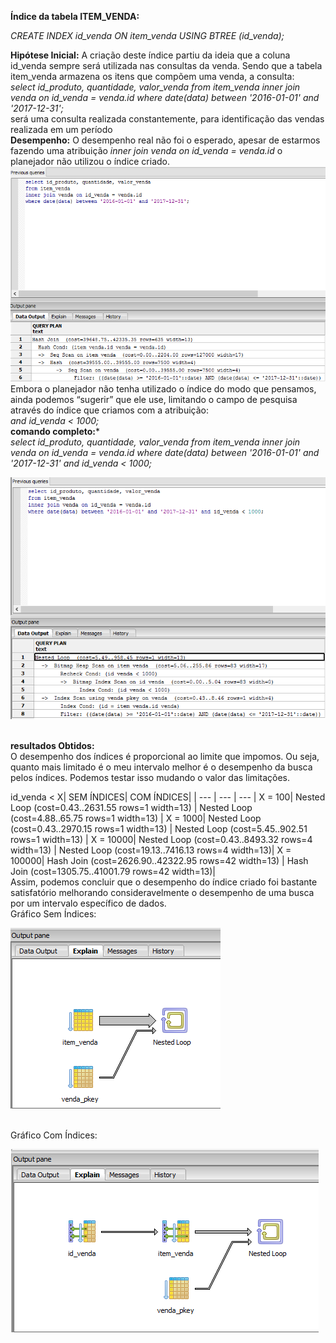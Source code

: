 
 **Índice da tabela ITEM_VENDA:**<br>
  
 *CREATE INDEX id_venda ON item_venda USING
 BTREE (id_venda);*<br>
  
 **Hipótese Inicial:** A criação deste índice partiu da ideia que a coluna id_venda sempre será utilizada nas consultas da venda. Sendo que a tabela item_venda armazena os itens que compõem uma venda, a consulta:
 <br>
 *select id_produto, quantidade, valor_venda
 from item_venda
 inner join venda on id_venda = venda.id
 where date(data) between '2016-01-01' and '2017-12-31';*
 <br>
 será uma consulta realizada constantemente, para identificação das vendas realizada em um período
 <br> 
 **Desempenho:** O desempenho real não foi o esperado, apesar de estarmos fazendo uma atribuição *inner join venda on id_venda = venda.id* o planejador não utilizou o índice criado.
 ![](https://github.com/andrebvitoria/Trabalho-Integrado-5-Periodo/blob/master/Banco%20de%20dados/indices/item_venda_com_indice.png)<br> 
 Embora o planejador não tenha utilizado  o índice do modo que pensamos, ainda podemos “sugerir” que ele use, limitando o campo de pesquisa através do índice que criamos com a atribuição:
  <br>
 *and id_venda < 1000;*
 <br>
 **comando completo:***<br>
 *select id_produto, quantidade, valor_venda
 from item_venda
 inner join venda on id_venda = venda.id
 where date(data) between '2016-01-01' and '2017-12-31' and id_venda < 1000;*
 <br>
 
 ![](https://github.com/andrebvitoria/Trabalho-Integrado-5-Periodo/blob/master/Banco%20de%20dados/indices/item_venda_com_indice_usando.png)
 
 <br>**resultados Obtidos:**<br>
 O desempenho dos índices é proporcional ao limite que impomos.
 Ou seja, quanto mais limitado é o meu intervalo melhor é o desempenho da busca pelos índices. Podemos testar isso mudando o valor das limitações.<br>
  
  
  id_venda < X|
 SEM ÍNDICES|
 COM ÍNDICES|
 | --- | --- | --- |
 X = 100| Nested Loop (cost=0.43..2631.55 rows=1 width=13) | Nested Loop (cost=4.88..65.75 rows=1 width=13) |
 X = 1000| Nested Loop (cost=0.43..2970.15 rows=1 width=13) | Nested Loop (cost=5.45..902.51 rows=1 width=13) |
 X = 10000| Nested Loop (cost=0.43..8493.32 rows=4 width=13) | Nested Loop (cost=19.13..7416.13 rows=4 width=13)|
 X = 100000| Hash Join (cost=2626.90..42322.95 rows=42 width=13) | Hash Join (cost=1305.75..41001.79 rows=42 width=13)|
 <br> 
 Assim, podemos concluir que o desempenho do índice criado foi bastante satisfatório melhorando consideravelmente o desempenho de uma busca por um intervalo específico de dados.<br>
 Gráfico Sem Índices:<br>
 
 ![](https://github.com/andrebvitoria/Trabalho-Integrado-5-Periodo/blob/master/Banco%20de%20dados/indices/item_venda_sem_indice_grafico.png)
 
 <br>
 Gráfico Com Índices:<br>
 
 ![](https://github.com/andrebvitoria/Trabalho-Integrado-5-Periodo/blob/master/Banco%20de%20dados/indices/item_venda_com_indice_grafico.png)
 
 <br>
